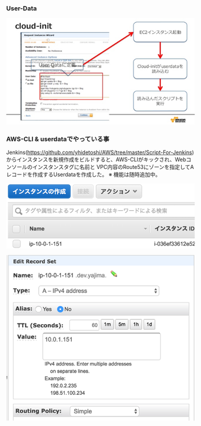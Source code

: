 ### User-Data

![Alt Text](https://github.com/yhidetoshi/Pictures/raw/master/aws/aws-userdata.jpg)

### AWS-CLI & userdataでやっている事

Jenkins(https://github.com/yhidetoshi/AWS/tree/master/Script-For-Jenkins)
からインスタンスを新規作成をビルドすると、AWS-CLIがキックされ、Webコンソールのインスタンスタグに名前と
VPC内容のRoute53にゾーンを指定してAレコードを作成するUserdataを作成した。
※ 機能は随時追加中。

![Alt Text](https://github.com/yhidetoshi/Pictures/raw/master/aws/set-Name-tag.png)

![Alt Text](https://github.com/yhidetoshi/Pictures/raw/master/aws/set-Route53-1.png)
